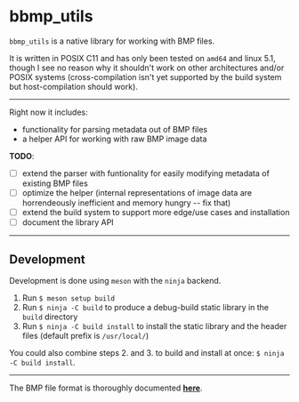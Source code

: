 # bbmp_utils

`bbmp_utils` is a native library for working with BMP files.

It is written in POSIX C11 and has only been tested on `amd64` and linux 5.1, though I see no reason why it shouldn't work on other architectures and/or POSIX systems (cross-compilation isn't yet supported by the build system but host-compilation should work).

---

Right now it includes:

* functionality for parsing metadata out of BMP files
* a helper API for working with raw BMP image data

**TODO**: 

* [ ] extend the parser with funtionality for easily modifying metadata of existing BMP files
* [ ] optimize the helper (internal representations of image data are horrendeously inefficient and memory hungry -- fix that)
* [ ] extend the build system to support more edge/use cases and installation
* [ ] document the library API

---

## Development

Development is done using `meson` with the `ninja` backend.

1. Run `$ meson setup build`
2. Run `$ ninja -C build` to produce a debug-build static library in the `build` directory
3. Run `$ ninja -C build install` to install the static library and the header files (default prefix is `/usr/local/`)

You could also combine steps 2. and 3. to build and install at once: `$ ninja -C build install`.

---

The BMP file format is thoroughly documented [**here**](https://en.wikipedia.org/wiki/BMP_file_format).
